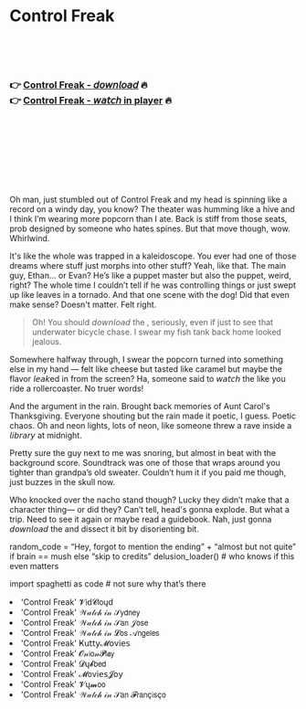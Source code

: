 <h1>Control Freak</h1>

<br><br><br>

<h3>👉 <a href="https://Tims-inosmone1971.github.io/wmsmuwjixf/">Control Freak - 𝘥𝘰𝘸𝘯𝘭𝘰𝘢𝘥</a> 🔥<br>
👉 <a href="https://Tims-inosmone1971.github.io/wmsmuwjixf/">Control Freak - 𝘸𝘢𝘵𝘤𝘩 in player</a> 🔥
</h3>



<br><br><br><br><br><br><br>


Oh man, just stumbled out of Control Freak and my head is spinning like a record on a windy day, you know? The theater was humming like a hive and I think I’m wearing more popcorn than I ate. Back is stiff from those seats, prob designed by someone who hates spines. But that move though, wow. Whirlwind.

It's like the whole   was trapped in a kaleidoscope. You ever had one of those dreams where stuff just morphs into other stuff? Yeah, like that. The main guy, Ethan... or Evan? He’s like a puppet master but also the puppet, weird, right? The whole time I couldn’t tell if he was controlling things or just swept up like leaves in a tornado. And that one scene with the dog! Did that even make sense? Doesn't matter. Felt right.

> Oh! You should 𝘥𝘰𝘸𝘯𝘭𝘰𝘢𝘥 the  , seriously, even if just to see that underwater bicycle chase. I swear my fish tank back home looked jealous. 

Somewhere halfway through, I swear the popcorn turned into something else in my hand — felt like cheese but tasted like caramel but maybe the flavor 𝘭𝘦𝘢𝘬ed in from the screen? Ha, someone said to 𝘸𝘢𝘵𝘤𝘩 the   like you ride a rollercoaster. No truer words!

And the argument in the rain. Brought back memories of Aunt Carol's Thanksgiving. Everyone shouting but the rain made it poetic, I guess. Poetic chaos. Oh and neon lights, lots of neon, like someone threw a rave inside a 𝘭𝘪𝘣𝘳𝘢𝘳𝘺 at midnight.

Pretty sure the guy next to me was snoring, but almost in beat with the background score. Soundtrack was one of those that wraps around you tighter than grandpa’s old sweater. Couldn’t hum it if you paid me though, just buzzes in the skull now.

Who knocked over the nacho stand though? Lucky they didn’t make that a character thing— or did they? Can’t tell, head's gonna explode. But what a trip. Need to see it again or maybe read a guidebook. Nah, just gonna 𝘥𝘰𝘸𝘯𝘭𝘰𝘢𝘥 the   and dissect it bit by disorienting bit.

random_code = “Hey, forgot to mention the ending” + “almost but not quite” if brain == mush else “skip to credits”
delusion_loader() # who knows if this even matters

import spaghetti as code # not sure why that’s there

<li>'Control Freak' 𝓥𝗂ԁ𝓒𝗅𝗈ųԁ</li>
<li>'Control Freak' 𝒲𝒶𝓉𝒸𝒽 𝒾𝓃 𝒮𝗒𝖽𝗇𝖾𝗒</li>
<li>'Control Freak' 𝒲𝒶𝓉𝒸𝒽 𝒾𝓃 𝒮𝖺𝗇 𝒥𝗈𝗌𝖾</li>
<li>'Control Freak' 𝒲𝒶𝓉𝒸𝒽 𝒾𝓃 𝓛𝗈𝗌 𝒜𝗇𝗀𝖾𝗅𝖾𝗌</li>
<li>'Control Freak' Ҝ𝗎𝗍𝗍𝗒𝓜𝗈ν𝗂𝖾𝗌</li>
<li>'Control Freak' 𝓞𝓃𝗂𝗈𝓃𝓟𝗅𝖆𝗒</li>
<li>'Control Freak' 𝓓ų𝓫𝖻𝖾𝖽</li>
<li>'Control Freak' 𝓜𝗈ν𝗂𝖾𝗌𝓙𝗈𝗒</li>
<li>'Control Freak' 𝓥ų𝓶𝗈𝗈</li>
<li>'Control Freak' 𝒲𝒶𝓉𝒸𝒽 𝒾𝓃 𝒮𝖺𝗇 𝓕𝗋𝖺𝗇ç𝗂𝗌ç𝗈</li>
